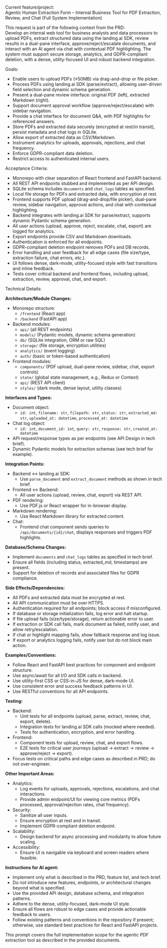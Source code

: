 Current feature/project:  
Agentic Human Extraction Form – Internal Business Tool for PDF Extraction, Review, and Chat (Full System Implementation)

This request is part of the following context from the PRD:  
Develop an internal web tool for business analysts and data processors to upload PDFs, extract structured data using the landing.ai SDK, review results in a dual-pane interface, approve/reject/escalate documents, and interact with an AI agent via chat with contextual PDF highlighting. The system must support secure storage, analytics, and GDPR-compliant deletion, with a dense, utility-focused UI and robust backend integration.

Goals:
- Enable users to upload PDFs (≤50MB) via drag-and-drop or file picker.
- Process PDFs using landing.ai SDK (parse/extract), allowing user-driven field selection and dynamic schema generation.
- Present a dual-pane review interface: original PDF (left), extracted Markdown (right).
- Support document approval workflow (approve/reject/escalate) with sidebar navigation.
- Provide a chat interface for document Q&A, with PDF highlights for referenced answers.
- Store PDFs and extracted data securely (encrypted at rest/in transit), persist metadata and chat logs in SQLite.
- Allow export of extracted data as CSV/Markdown.
- Instrument analytics for uploads, approvals, rejections, and chat frequency.
- Enforce GDPR-compliant data deletion.
- Restrict access to authenticated internal users.

Acceptance Criteria:
- Monorepo with clear separation of React frontend and FastAPI backend.
- All REST API endpoints stubbed and implemented as per API design.
- SQLite schema includes `documents` and `chat_logs` tables as specified.
- Local file storage for PDFs and extracted data, with encryption at rest.
- Frontend supports PDF upload (drag-and-drop/file picker), dual-pane review, sidebar navigation, approval actions, and chat with contextual highlighting.
- Backend integrates with landing.ai SDK for parse/extract, supports dynamic Pydantic schema generation.
- All user actions (upload, approve, reject, escalate, chat, export) are logged for analytics.
- Export endpoints provide CSV and Markdown downloads.
- Authentication is enforced for all endpoints.
- GDPR-compliant deletion endpoint removes PDFs and DB records.
- Error handling and user feedback for all edge cases (file size/type, extraction failure, chat errors, etc.).
- UI follows dense, dark-mode, utility-focused style with fast transitions and inline feedback.
- Tests cover critical backend and frontend flows, including upload, extraction, review, approval, chat, and export.

Technical Details:

**Architecture/Module Changes:**
- Monorepo structure:  
  - `/frontend` (React app)  
  - `/backend` (FastAPI app)  
- Backend modules:  
  - `api/` (all REST endpoints)  
  - `models/` (Pydantic models, dynamic schema generation)  
  - `db/` (SQLite integration, ORM or raw SQL)  
  - `storage/` (file storage, encryption utilities)  
  - `analytics/` (event logging)  
  - `auth/` (basic or token-based authentication)
- Frontend modules:  
  - `components/` (PDF upload, dual-pane review, sidebar, chat, export controls)  
  - `state/` (global state management, e.g., Redux or Context)  
  - `api/` (REST API client)  
  - `styles/` (dark mode, dense layout, utility classes)

**Interfaces and Types:**
- Document object:  
  - `id: int`, `filename: str`, `filepath: str`, `status: str`, `extracted_md: str`, `uploaded_at: datetime`, `processed_at: datetime`
- Chat log object:  
  - `id: int`, `document_id: int`, `query: str`, `response: str`, `created_at: datetime`
- API request/response types as per endpoints (see API Design in tech brief).
- Dynamic Pydantic models for extraction schemas (see tech brief for example).

**Integration Points:**
- Backend ↔ landing.ai SDK:  
  - Use `parse_document` and `extract_document` methods as shown in tech brief.
- Frontend ↔ Backend:  
  - All user actions (upload, review, chat, export) via REST API.
- PDF rendering:  
  - Use PDF.js or React wrapper for in-browser display.
- Markdown rendering:  
  - Use React Markdown library for extracted content.
- Chat:  
  - Frontend chat component sends queries to `/api/documents/{id}/chat`, displays responses and triggers PDF highlights.

**Database/Schema Changes:**
- Implement `documents` and `chat_logs` tables as specified in tech brief.
- Ensure all fields (including status, extracted_md, timestamps) are present.
- Support for deletion of records and associated files for GDPR compliance.

**Side Effects/Dependencies:**
- All PDFs and extracted data must be encrypted at rest.
- All API communication must be over HTTPS.
- Authentication required for all endpoints; block access if misconfigured.
- If database or storage initialization fails, log error and halt startup.
- If file upload fails (size/type/storage), return actionable error to user.
- If extraction or SDK call fails, mark document as failed, notify user, and allow retry/escalation.
- If chat or highlight mapping fails, show fallback response and log issue.
- If export or analytics logging fails, notify user but do not block main action.

**Examples/Conventions:**
- Follow React and FastAPI best practices for component and endpoint structure.
- Use async/await for all I/O and SDK calls in backend.
- Use utility-first CSS or CSS-in-JS for dense, dark-mode UI.
- Use consistent error and success feedback patterns in UI.
- Use RESTful conventions for all API endpoints.

**Testing:**
- Backend:  
  - Unit tests for all endpoints (upload, parse, extract, review, chat, export, delete).
  - Integration tests for landing.ai SDK calls (mocked where needed).
  - Tests for authentication, encryption, and error handling.
- Frontend:  
  - Component tests for upload, review, chat, and export flows.
  - E2E tests for critical user journeys (upload → extract → review → approve/reject → export).
- Focus tests on critical paths and edge cases as described in PRD; do not over-engineer.

**Other Important Areas:**
- Analytics:  
  - Log events for uploads, approvals, rejections, escalations, and chat interactions.
  - Provide admin endpoint/UI for viewing core metrics (PDFs processed, approval/rejection rates, chat frequency).
- Security:  
  - Sanitize all user inputs.
  - Ensure encryption at rest and in transit.
  - Implement GDPR-compliant deletion endpoint.
- Scalability:  
  - Design backend for async processing and modularity to allow future scaling.
- Accessibility:  
  - Ensure UI is navigable via keyboard and screen readers where feasible.

**Instructions for AI agent:**
- Implement only what is described in the PRD, feature list, and tech brief.
- Do not introduce new features, endpoints, or architectural changes beyond what is specified.
- Use the provided API design, database schema, and integration patterns.
- Adhere to the dense, utility-focused, dark-mode UI style.
- Ensure all flows are robust to edge cases and provide actionable feedback to users.
- Follow existing patterns and conventions in the repository if present; otherwise, use standard best practices for React and FastAPI projects.

This prompt covers the full implementation scope for the agentic PDF extraction tool as described in the provided documents.
